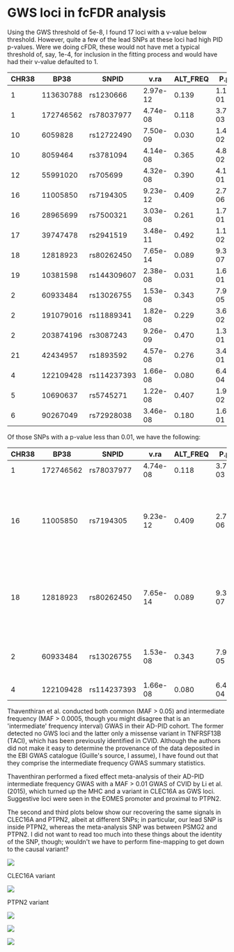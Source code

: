 # GWS loci in fcFDR analysis

Using the GWS threshold of 5e-8, I found 17 loci with a v-value below threshold. However, quite a few of the lead SNPs at these loci had high PID p-values. Were we doing cFDR, these would not have met a typical threshold of, say, 1e-4, for inclusion in the fitting process and would have had their v-value defaulted to 1. 

| CHR38 |      BP38 | SNPID       |     v.ra | ALT_FREQ |    P.pid |   |
|-------|-----------|-------------|----------|----------|----------|---|
|     1 | 113630788 | rs1230666   | 2.97e-12 |    0.139 | 1.11e-01 |   |
|     1 | 172746562 | rs78037977  | 4.74e-08 |    0.118 | 3.79e-03 |   |
|    10 |   6059828 | rs12722490  | 7.50e-09 |    0.030 | 1.44e-02 |   |
|    10 |   8059464 | rs3781094   | 4.14e-08 |    0.365 | 4.86e-02 |   |
|    12 |  55991020 | rs705699    | 4.32e-08 |    0.390 | 4.19e-01 |   |
|    16 |  11005850 | rs7194305   | 9.23e-12 |    0.409 | 2.75e-06 |   |
|    16 |  28965699 | rs7500321   | 3.03e-08 |    0.261 | 1.75e-01 |   |
|    17 |  39747478 | rs2941519   | 3.48e-11 |    0.492 | 1.19e-02 |   |
|    18 |  12818923 | rs80262450  | 7.65e-14 |    0.089 | 9.31e-07 |   |
|    19 |  10381598 | rs144309607 | 2.38e-08 |    0.031 | 1.67e-01 |   |
|     2 |  60933484 | rs13026755  | 1.53e-08 |    0.343 | 7.95e-05 |   |
|     2 | 191079016 | rs11889341  | 1.82e-08 |    0.229 | 3.66e-02 |   |
|     2 | 203874196 | rs3087243   | 9.26e-09 |    0.470 | 1.38e-01 |   |
|    21 |  42434957 | rs1893592   | 4.57e-08 |    0.276 | 3.43e-01 |   |
|     4 | 122109428 | rs114237393 | 1.66e-08 |    0.080 | 6.48e-04 |   |
|     5 |  10690637 | rs5745271   | 1.22e-08 |    0.407 | 1.95e-02 |   |
|     6 |  90267049 | rs72928038  | 3.46e-08 |    0.180 | 1.65e-01 |   |

Of those SNPs with a p-value less than 0.01, we have the following:

| CHR38 |      BP38 | SNPID       |     v.ra | ALT_FREQ |    P.pid | gene_name | local_genes                                                             |
|-------|-----------|-------------|----------|----------|----------|-----------|-------------------------------------------------------------------------|
|     1 | 172746562 | rs78037977  | 4.74e-08 |    0.118 | 3.79e-03 |           | FASLG                                                                   |
|    16 |  11005850 | rs7194305   | 9.23e-12 |    0.409 | 2.75e-06 | CLEC16    | CIITA, DEXI, RP11-876N24.3, RP11-876N24.7, RP11-876N24.5, RP11-876N24.4 |
|    18 |  12818923 | rs80262450  | 7.65e-14 |    0.089 | 9.31e-07 | PTPN2     | PSMG2, RP11-973H7.5, RP11-973H7.4, Y_RNA, RP11-973H7.1                  |
|     2 |  60933484 | rs13026755  | 1.53e-08 |    0.343 | 7.95e-05 |           | LINC01185, RPL21P33, REL, RNU4-51P, RP11-373L24.1                       |
|     4 | 122109428 | rs114237393 | 1.66e-08 |    0.080 | 6.48e-04 |           | AC097533.1, RN7SL335P                                                   |

Thaventhiran et al. conducted both common (MAF > 0.05) and intermediate frequency (MAF > 0.0005, though you might disagree that is an 'intermediate' frequency interval) GWAS in their AD-PID cohort. The former detected no GWS loci and the latter only a missense variant in TNFRSF13B (TACI), which has been previously identified in CVID. Although the authors did not make it easy to determine the provenance of the data deposited in the EBI GWAS catalogue (Guille's source, I assume), I have found out that they comprise the intermediate frequency GWAS summary statistics. 

Thaventhiran performed a fixed effect meta-analysis of their AD-PID intermediate frequency GWAS with a MAF > 0.01 GWAS of CVID by Li et al. (2015), which turned up the MHC and a variant in CLEC16A as GWS loci. Suggestive loci were seen in the EOMES promoter and proximal to PTPN2. 

The second and third plots below show our recovering the same signals in CLEC16A and PTPN2, albeit at different SNPs; in particular, our lead SNP is inside PTPN2, whereas the meta-analysis SNP was between PSMG2 and PTPN2. I did not want to read too much into these things about the identity of the SNP, though; wouldn't we have to perform fine-mapping to get down to the causal variant?

![](/images/120521/zoomed/rs78037977_chr1:172246562-173246562.png)

CLEC16A variant

![](/images/120521/zoomed/rs7194305_chr16:10505850-11505850.png)

PTPN2 variant

![](/images/120521/zoomed/rs80262450_chr18:12318923-13318923.png)

![](/images/120521/zoomed/rs13026755_chr2:60433484-61433484.png)

![](/images/120521/zoomed/rs114237393_chr4:121609428-122609428.png)



